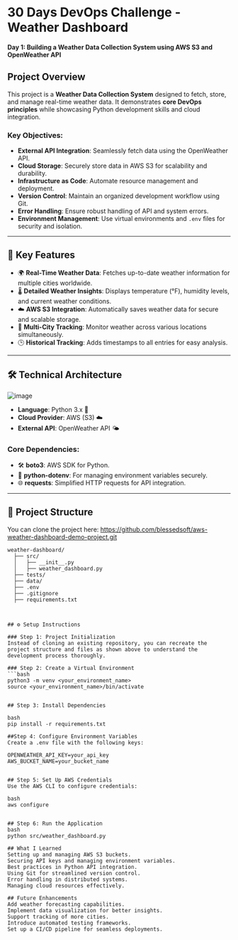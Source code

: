 # 30 Days DevOps Challenge - Weather Dashboard  
**Day 1: Building a Weather Data Collection System using AWS S3 and OpenWeather API**

## Project Overview  
This project is a **Weather Data Collection System** designed to fetch, store, and manage real-time weather data. It demonstrates **core DevOps principles** while showcasing Python development skills and cloud integration.  

### Key Objectives:  
- **External API Integration**: Seamlessly fetch data using the OpenWeather API.  
- **Cloud Storage**: Securely store data in AWS S3 for scalability and durability.  
- **Infrastructure as Code**: Automate resource management and deployment.  
- **Version Control**: Maintain an organized development workflow using Git.  
- **Error Handling**: Ensure robust handling of API and system errors.  
- **Environment Management**: Use virtual environments and `.env` files for security and isolation.  

---

## 🌟 Key Features  
- 🌍 **Real-Time Weather Data**: Fetches up-to-date weather information for multiple cities worldwide.  
- 🌡️ **Detailed Weather Insights**: Displays temperature (°F), humidity levels, and current weather conditions.  
- ☁️ **AWS S3 Integration**: Automatically saves weather data for secure and scalable storage.  
- 📌 **Multi-City Tracking**: Monitor weather across various locations simultaneously.  
- 🕒 **Historical Tracking**: Adds timestamps to all entries for easy analysis.  

---

## 🛠️ Technical Architecture  
![image](https://github.com/user-attachments/assets/ead09058-b216-4d58-ac81-acdce10494b8)

- **Language**: Python 3.x 🐍  
- **Cloud Provider**: AWS (S3) ☁️  
- **External API**: OpenWeather API 🌤️



### Core Dependencies:  
- 🛠️ **boto3**: AWS SDK for Python.  
- 🔑 **python-dotenv**: For managing environment variables securely.  
- 🌐 **requests**: Simplified HTTP requests for API integration.  

---

## 📂 Project Structure  
You can clone the project here: https://github.com/blessedsoft/aws-weather-dashboard-demo-project.git

```plaintext
weather-dashboard/
  ├── src/
  │   ├── __init__.py
  │   ├── weather_dashboard.py
  ├── tests/
  ├── data/
  ├── .env
  ├── .gitignore
  ├── requirements.txt



## ⚙️ Setup Instructions  

### Step 1: Project Initialization  
Instead of cloning an existing repository, you can recreate the project structure and files as shown above to understand the development process thoroughly.  

### Step 2: Create a Virtual Environment  
```bash
python3 -m venv <your_environment_name>
source <your_environment_name>/bin/activate


## Step 3: Install Dependencies

bash
pip install -r requirements.txt

##Step 4: Configure Environment Variables
Create a .env file with the following keys:

OPENWEATHER_API_KEY=your_api_key  
AWS_BUCKET_NAME=your_bucket_name  


## Step 5: Set Up AWS Credentials
Use the AWS CLI to configure credentials:

bash
aws configure


## Step 6: Run the Application
bash
python src/weather_dashboard.py

## What I Learned
Setting up and managing AWS S3 buckets.
Securing API keys and managing environment variables.
Best practices in Python API integration.
Using Git for streamlined version control.
Error handling in distributed systems.
Managing cloud resources effectively.

## Future Enhancements
Add weather forecasting capabilities.
Implement data visualization for better insights.
Support tracking of more cities.
Introduce automated testing frameworks.
Set up a CI/CD pipeline for seamless deployments.
